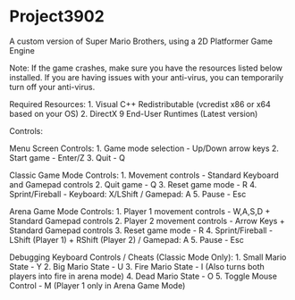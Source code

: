 # Project3902
A custom version of Super Mario Brothers, using a 2D Platformer Game Engine

Note: 	If the game crashes, make sure you have the resources listed below installed.
	If you are having issues with your anti-virus, you can temporarily turn off your anti-virus.

Required Resources:
	1. Visual C++ Redistributable (vcredist x86 or x64 based on your OS)
	2. DirectX 9 End-User Runtimes (Latest version)


Controls:

Menu Screen Controls:
	1. Game mode selection - Up/Down arrow keys
	2. Start game - Enter/Z
	3. Quit - Q

Classic Game Mode Controls:
	1. Movement controls - Standard Keyboard and Gamepad controls
	2. Quit game - Q
	3. Reset game mode - R
	4. Sprint/Fireball - Keyboard: X/LShift / Gamepad: A
	5. Pause - Esc

Arena Game Mode Controls:
	1. Player 1 movement controls - W,A,S,D + Standard Gamepad controls
	2. Player 2 movement controls - Arrow Keys + Standard Gamepad controls
	3. Reset game mode - R
	4. Sprint/Fireball - LShift (Player 1) + RShift (Player 2) / Gamepad: A
	5. Pause - Esc

Debugging Keyboard Controls / Cheats (Classic Mode Only):
	1. Small Mario State - Y
	2. Big Mario State - U
	3. Fire Mario State - I (Also turns both players into fire in arena mode)
	4. Dead Mario State - O
	5. Toggle Mouse Control - M (Player 1 only in Arena Game Mode)

